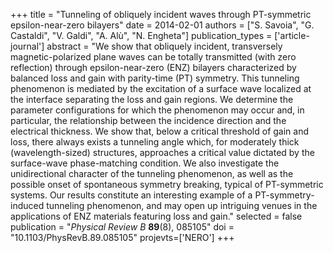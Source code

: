 +++
title = "Tunneling of obliquely incident waves through PT-symmetric epsilon-near-zero bilayers"
date = 2014-02-01
authors = ["S. Savoia", "G. Castaldi", "V. Galdi", "A. Alù", "N. Engheta"]
publication_types = ['article-journal']
abstract = "We show that obliquely incident, transversely magnetic-polarized plane waves can be totally transmitted (with zero reflection) through epsilon-near-zero (ENZ) bilayers characterized by balanced loss and gain with parity-time (PT) symmetry. This tunneling phenomenon is mediated by the excitation of a surface wave localized at the interface separating the loss and gain regions. We determine the parameter configurations for which the phenomenon may occur and, in particular, the relationship between the incidence direction and the electrical thickness. We show that, below a critical threshold of gain and loss, there always exists a tunneling angle which, for moderately thick (wavelength-sized) structures, approaches a critical value dictated by the surface-wave phase-matching condition. We also investigate the unidirectional character of the tunneling phenomenon, as well as the possible onset of spontaneous symmetry breaking, typical of PT-symmetric systems. Our results constitute an interesting example of a PT-symmetry-induced tunneling phenomenon, and may open up intriguing venues in the applications of ENZ materials featuring loss and gain."
selected = false
publication = "*Physical Review B* **89**(8), 085105"
doi = "10.1103/PhysRevB.89.085105"
projevts=['NERO']
+++
